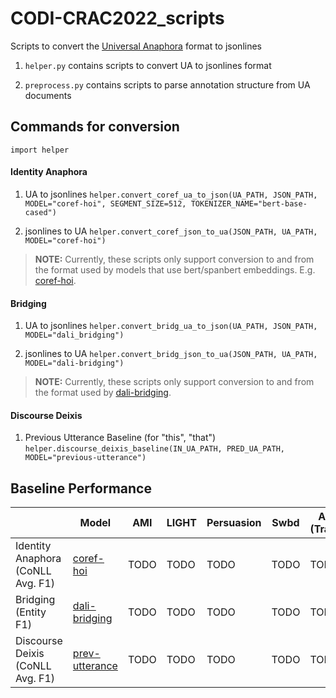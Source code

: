 # CODI-CRAC2022_scripts
Scripts to convert the [Universal Anaphora](https://github.com/UniversalAnaphora/UniversalAnaphora/blob/main/documents/UA_CONLL_U_Plus_proposal_v1.0.md) format to jsonlines

1. `helper.py` contains scripts to convert UA to jsonlines format

2. `preprocess.py` contains scripts to parse annotation structure from UA documents

## Commands for conversion

```import helper```

#### Identity Anaphora

1. UA to jsonlines 
```helper.convert_coref_ua_to_json(UA_PATH, JSON_PATH, MODEL="coref-hoi", SEGMENT_SIZE=512, TOKENIZER_NAME="bert-base-cased")```

2. jsonlines to UA 
```helper.convert_coref_json_to_ua(JSON_PATH, UA_PATH, MODEL="coref-hoi")```

> **NOTE:** Currently, these scripts only support conversion to and from the format used by models that use bert/spanbert embeddings. E.g. [coref-hoi](https://github.com/lxucs/coref-hoi/).


#### Bridging

1. UA to jsonlines 
```helper.convert_bridg_ua_to_json(UA_PATH, JSON_PATH, MODEL="dali_bridging")```

2. jsonlines to UA 
```helper.convert_bridg_json_to_ua(JSON_PATH, UA_PATH, MODEL="dali-bridging")```

> **NOTE:** Currently, these scripts only support conversion to and from the format used by [dali-bridging](https://github.com/juntaoy/dali-bridging).


#### Discourse Deixis

1. Previous Utterance Baseline (for "this", "that")
```helper.discourse_deixis_baseline(IN_UA_PATH, PRED_UA_PATH, MODEL="previous-utterance")```

## Baseline Performance

|                                   | Model | AMI   | LIGHT | Persuasion | Swbd  | ARRAU (Trains91) |
| --------------------------------- | ----- | ----- | ----- | ---------- | ----- | ---------------- |
| Identity Anaphora (CoNLL Avg. F1) | [coref-hoi](https://github.com/lxucs/coref-hoi/) | TODO | TODO | TODO       | TODO | TODO            |
| Bridging (Entity F1)              | [dali-bridging](https://github.com/juntaoy/dali-bridging) | TODO  | TODO  | TODO       | TODO | TODO            |
| Discourse Deixis (CoNLL Avg. F1)  | [prev-utterance](https://github.com/sopankhosla/codi2021_scripts/blob/3509e2c588cd5097b4778b7754b0b1a89b06b478/helper.py#L377) | TODO | TODO | TODO       | TODO | TODO            |
